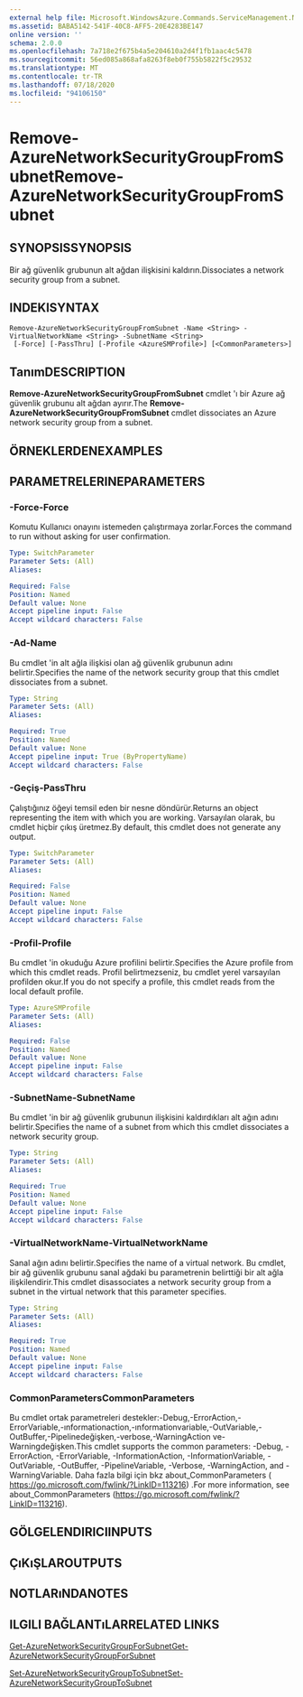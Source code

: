 ```yaml
---
external help file: Microsoft.WindowsAzure.Commands.ServiceManagement.Network.dll-Help.xml
ms.assetid: BABA5142-541F-40C8-AFF5-20E4283BE147
online version: ''
schema: 2.0.0
ms.openlocfilehash: 7a718e2f675b4a5e204610a2d4f1fb1aac4c5478
ms.sourcegitcommit: 56ed085a868afa8263f8eb0f755b5822f5c29532
ms.translationtype: MT
ms.contentlocale: tr-TR
ms.lasthandoff: 07/18/2020
ms.locfileid: "94106150"
---
```

# <span data-ttu-id="199a7-101">Remove-AzureNetworkSecurityGroupFromSubnet</span><span class="sxs-lookup"><span data-stu-id="199a7-101">Remove-AzureNetworkSecurityGroupFromSubnet</span></span>

## <span data-ttu-id="199a7-102">SYNOPSIS</span><span class="sxs-lookup"><span data-stu-id="199a7-102">SYNOPSIS</span></span>
<span data-ttu-id="199a7-103">Bir ağ güvenlik grubunun alt ağdan ilişkisini kaldırın.</span><span class="sxs-lookup"><span data-stu-id="199a7-103">Dissociates a network security group from a subnet.</span></span>

## <span data-ttu-id="199a7-104">INDEKI</span><span class="sxs-lookup"><span data-stu-id="199a7-104">SYNTAX</span></span>

```
Remove-AzureNetworkSecurityGroupFromSubnet -Name <String> -VirtualNetworkName <String> -SubnetName <String>
 [-Force] [-PassThru] [-Profile <AzureSMProfile>] [<CommonParameters>]
```

## <span data-ttu-id="199a7-105">Tanım</span><span class="sxs-lookup"><span data-stu-id="199a7-105">DESCRIPTION</span></span>
<span data-ttu-id="199a7-106">**Remove-AzureNetworkSecurityGroupFromSubnet** cmdlet 'ı bir Azure ağ güvenlik grubunu alt ağdan ayırır.</span><span class="sxs-lookup"><span data-stu-id="199a7-106">The **Remove-AzureNetworkSecurityGroupFromSubnet** cmdlet dissociates an Azure network security group from a subnet.</span></span>

## <span data-ttu-id="199a7-107">ÖRNEKLERDEN</span><span class="sxs-lookup"><span data-stu-id="199a7-107">EXAMPLES</span></span>

## <span data-ttu-id="199a7-108">PARAMETRELERINE</span><span class="sxs-lookup"><span data-stu-id="199a7-108">PARAMETERS</span></span>

### <span data-ttu-id="199a7-109">-Force</span><span class="sxs-lookup"><span data-stu-id="199a7-109">-Force</span></span>
<span data-ttu-id="199a7-110">Komutu Kullanıcı onayını istemeden çalıştırmaya zorlar.</span><span class="sxs-lookup"><span data-stu-id="199a7-110">Forces the command to run without asking for user confirmation.</span></span>

```yaml
Type: SwitchParameter
Parameter Sets: (All)
Aliases: 

Required: False
Position: Named
Default value: None
Accept pipeline input: False
Accept wildcard characters: False
```

### <span data-ttu-id="199a7-111">-Ad</span><span class="sxs-lookup"><span data-stu-id="199a7-111">-Name</span></span>
<span data-ttu-id="199a7-112">Bu cmdlet 'in alt ağla ilişkisi olan ağ güvenlik grubunun adını belirtir.</span><span class="sxs-lookup"><span data-stu-id="199a7-112">Specifies the name of the network security group that this cmdlet dissociates from a subnet.</span></span>

```yaml
Type: String
Parameter Sets: (All)
Aliases: 

Required: True
Position: Named
Default value: None
Accept pipeline input: True (ByPropertyName)
Accept wildcard characters: False
```

### <span data-ttu-id="199a7-113">-Geçiş</span><span class="sxs-lookup"><span data-stu-id="199a7-113">-PassThru</span></span>
<span data-ttu-id="199a7-114">Çalıştığınız öğeyi temsil eden bir nesne döndürür.</span><span class="sxs-lookup"><span data-stu-id="199a7-114">Returns an object representing the item with which you are working.</span></span> <span data-ttu-id="199a7-115">Varsayılan olarak, bu cmdlet hiçbir çıkış üretmez.</span><span class="sxs-lookup"><span data-stu-id="199a7-115">By default, this cmdlet does not generate any output.</span></span>

```yaml
Type: SwitchParameter
Parameter Sets: (All)
Aliases: 

Required: False
Position: Named
Default value: None
Accept pipeline input: False
Accept wildcard characters: False
```

### <span data-ttu-id="199a7-116">-Profil</span><span class="sxs-lookup"><span data-stu-id="199a7-116">-Profile</span></span>
<span data-ttu-id="199a7-117">Bu cmdlet 'in okuduğu Azure profilini belirtir.</span><span class="sxs-lookup"><span data-stu-id="199a7-117">Specifies the Azure profile from which this cmdlet reads.</span></span> <span data-ttu-id="199a7-118">Profil belirtmezseniz, bu cmdlet yerel varsayılan profilden okur.</span><span class="sxs-lookup"><span data-stu-id="199a7-118">If you do not specify a profile, this cmdlet reads from the local default profile.</span></span>

```yaml
Type: AzureSMProfile
Parameter Sets: (All)
Aliases: 

Required: False
Position: Named
Default value: None
Accept pipeline input: False
Accept wildcard characters: False
```

### <span data-ttu-id="199a7-119">-SubnetName</span><span class="sxs-lookup"><span data-stu-id="199a7-119">-SubnetName</span></span>
<span data-ttu-id="199a7-120">Bu cmdlet 'in bir ağ güvenlik grubunun ilişkisini kaldırdıkları alt ağın adını belirtir.</span><span class="sxs-lookup"><span data-stu-id="199a7-120">Specifies the name of a subnet from which this cmdlet dissociates a network security group.</span></span>

```yaml
Type: String
Parameter Sets: (All)
Aliases: 

Required: True
Position: Named
Default value: None
Accept pipeline input: False
Accept wildcard characters: False
```

### <span data-ttu-id="199a7-121">-VirtualNetworkName</span><span class="sxs-lookup"><span data-stu-id="199a7-121">-VirtualNetworkName</span></span>
<span data-ttu-id="199a7-122">Sanal ağın adını belirtir.</span><span class="sxs-lookup"><span data-stu-id="199a7-122">Specifies the name of a virtual network.</span></span>
<span data-ttu-id="199a7-123">Bu cmdlet, bir ağ güvenlik grubunu sanal ağdaki bu parametrenin belirttiği bir alt ağla ilişkilendirir.</span><span class="sxs-lookup"><span data-stu-id="199a7-123">This cmdlet disassociates a network security group from a subnet in the virtual network that this parameter specifies.</span></span>

```yaml
Type: String
Parameter Sets: (All)
Aliases: 

Required: True
Position: Named
Default value: None
Accept pipeline input: False
Accept wildcard characters: False
```

### <span data-ttu-id="199a7-124">CommonParameters</span><span class="sxs-lookup"><span data-stu-id="199a7-124">CommonParameters</span></span>
<span data-ttu-id="199a7-125">Bu cmdlet ortak parametreleri destekler:-Debug,-ErrorAction,-ErrorVariable,-ınformationaction,-ınformationvariable,-OutVariable,-OutBuffer,-Pipelinedeğişken,-verbose,-WarningAction ve-Warningdeğişken.</span><span class="sxs-lookup"><span data-stu-id="199a7-125">This cmdlet supports the common parameters: -Debug, -ErrorAction, -ErrorVariable, -InformationAction, -InformationVariable, -OutVariable, -OutBuffer, -PipelineVariable, -Verbose, -WarningAction, and -WarningVariable.</span></span> <span data-ttu-id="199a7-126">Daha fazla bilgi için bkz about_CommonParameters ( https://go.microsoft.com/fwlink/?LinkID=113216) .</span><span class="sxs-lookup"><span data-stu-id="199a7-126">For more information, see about_CommonParameters (https://go.microsoft.com/fwlink/?LinkID=113216).</span></span>

## <span data-ttu-id="199a7-127">GÖLGELENDIRICI</span><span class="sxs-lookup"><span data-stu-id="199a7-127">INPUTS</span></span>

## <span data-ttu-id="199a7-128">ÇıKıŞLAR</span><span class="sxs-lookup"><span data-stu-id="199a7-128">OUTPUTS</span></span>

## <span data-ttu-id="199a7-129">NOTLARıNDA</span><span class="sxs-lookup"><span data-stu-id="199a7-129">NOTES</span></span>

## <span data-ttu-id="199a7-130">ILGILI BAĞLANTıLAR</span><span class="sxs-lookup"><span data-stu-id="199a7-130">RELATED LINKS</span></span>

[<span data-ttu-id="199a7-131">Get-AzureNetworkSecurityGroupForSubnet</span><span class="sxs-lookup"><span data-stu-id="199a7-131">Get-AzureNetworkSecurityGroupForSubnet</span></span>](./Get-AzureNetworkSecurityGroupForSubnet.md)

[<span data-ttu-id="199a7-132">Set-AzureNetworkSecurityGroupToSubnet</span><span class="sxs-lookup"><span data-stu-id="199a7-132">Set-AzureNetworkSecurityGroupToSubnet</span></span>](./Set-AzureNetworkSecurityGroupToSubnet.md)


